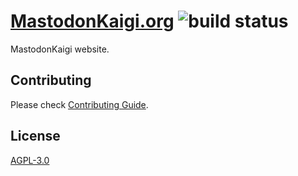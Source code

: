 # [MastodonKaigi.org](https://mastodonkaigi.org/) ![build status](https://travis-ci.org/mastodonkaigi/mastodonkaigi.org.svg?branch=master)

MastodonKaigi website.

## Contributing

Please check [Contributing Guide](CONTRIBUTING.md).

## License

[AGPL-3.0](LICENSE)
